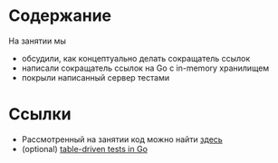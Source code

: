# Содержание

На занятии мы 

- обсудили, как концептуально делать сокращатель ссылок
- написали сокращатель ссылок на Go с in-memory хранилищем
- покрыли написанный сервер тестами

# Ссылки

- Рассмотренный на занятии код можно найти [здесь](https://github.com/hse-system-design/live-coding/tree/7a12fe387c4da2818b14679b6d82978f6d7b0e68/url-shortener)
- (optional) [table-driven tests in Go](https://dave.cheney.net/2019/05/07/prefer-table-driven-tests)